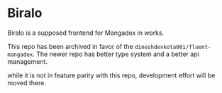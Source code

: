 # Biralo
Biralo is a supposed frontend for Mangadex in works.

This repo has been archived in favor of the `dineshdevkota001/fluent-mangadex`. The newer repo has better type system and a better api management.

while it is not in feature parity with this repo, development effort will be moved there.
